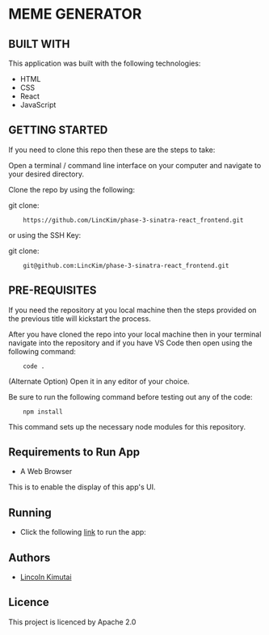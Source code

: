 #  MEME GENERATOR


## BUILT WITH
This application was built with the following technologies:

* HTML
* CSS
* React
* JavaScript

<!-- ## Database Relational Diagram
![illustration](./images/model.png) -->

## GETTING STARTED
If you need to clone this repo then these are the steps to take:

Open a terminal / command line interface on your computer and navigate to your desired directory.

Clone the repo by using the following:

git clone:

        https://github.com/LincKim/phase-3-sinatra-react_frontend.git

or using the SSH Key:

git clone:

        git@github.com:LincKim/phase-3-sinatra-react_frontend.git

## PRE-REQUISITES

If you need the repository at you local machine then the steps provided on the previous title will kickstart the process.

After you have cloned the repo into your local machine then in your terminal navigate into the repository and if you have VS Code then open using the following command:

        code .

(Alternate Option) Open it in any editor of your choice.

Be  sure to run the following command before testing out any of the code:

        npm install
This command sets up the necessary node modules for this repository.

## Requirements to Run App

* A Web Browser

This is to enable the display of this app's UI.
## Running

* Click the following [link](#) to run the app:


## Authors

* [Lincoln Kimutai](https://github.com/LincKim)

## Licence
This project is licenced by Apache 2.0